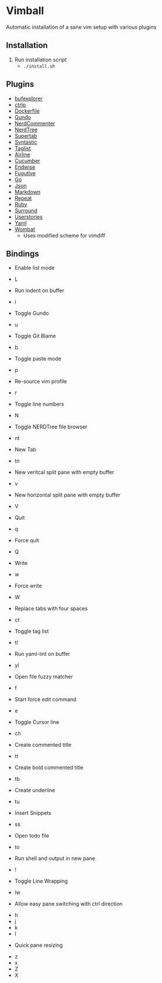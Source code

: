 # Vimball
Automatic installation of a sane vim setup with various plugins
## Installation
1. Run installation script
	* `./install.sh`

## Plugins
* [bufexplorer](https://github.com/jlanzarotta/bufexplorer.git)
* [ctrlp](https://github.com/kien/ctrlp.vim)
* [Dockerfile](https://github.com/ekalinin/Dockerfile.vim.git)
* [Gundo](https://github.com/sjl/gundo.vim.git)
* [NerdCommenter](https://github.com/scrooloose/nerdcommenter.git)
* [NerdTree](https://github.com/scrooloose/nerdtree.git)
* [Supertab](https://github.com/ervandew/supertab.git)
* [Syntastic](https://github.com/scrooloose/syntastic.git)
* [Taglist](https://github.com/vim-scripts/taglist.vim.git)
* [Airline](https://github.com/vim-airline/vim-airline.git)
* [Cucumber](https://github.com/tpope/vim-cucumber.git)
* [Endwise](https://github.com/tpope/vim-endwise.git)
* [Fugutive](https://github.com/tpope/vim-fugitive.git)
* [Go](https://github.com/fatih/vim-go.git)
* [Json](https://github.com/leshill/vim-json.git)
* [Markdown](https://github.com/plasticboy/vim-markdown.git)
* [Repeat](https://github.com/tpope/vim-repeat.git)
* [Ruby](https://github.com/vim-ruby/vim-ruby.git)
* [Surround](https://github.com/tpope/vim-surround.git)
* [Userstories](https://github.com/pk/vim-userstories.git)
* [Yaml](https://github.com/stephpy/vim-yaml.git)
* [Wombat](https://github.com/vim-scripts/Wombat.git)
	- Uses modified scheme for vimdiff

## Bindings
* Enable list mode
- <Leader>L
* Run indent on buffer
- <Leader>i
* Toggle Gundo
- <Leader>u
* Toggle Git Blame
- <Leader>b
* Toggle paste mode
- <Leader>p
* Re-source vim profile
- <Leader>r
* Toggle line numbers
- <Leader>N
* Toggle NERDTree file browser
- <Leader>nt
* New Tab
- <Leader>tn
* New veritcal split pane with empty buffer
- <Leader>v
* New horizontal split pane with empty buffer
- <Leader>V
* Quit
- <Leader>q
* Force quit
- <Leader>Q
* Write
- <Leader>w
* Force write
- <Leader>W
* Replace tabs with four spaces
- <Leader>ct
* Toggle tag list
- <Leader>tl
* Run yaml-lint on buffer
- <Leader>yl
* Open file fuzzy matcher
- <Leader>f
* Start force edit command
- <Leader>e
* Toggle Cursor line
- <Leader>ch
* Create commented title
- <Leader>tt
* Create bold commented title
- <Leader>tb
* Create underline
- <Leader>tu
* Insert Snippets
- <Leader>ss
* Open todo file
- <Leader>to
* Run shell and output in new pane
- <Leader>!
* Toggle Line Wrapping
- <Leader>lw

* Allow easy pane switching with ctrl direction
- <C-h> <C-w>h
- <C-j> <C-w>j
- <C-k> <C-w>k
- <C-l> <C-w>l

* Quick pane resizing
- <Leader>z
- <Leader>x
- <Leader>Z
- <Leader>X

